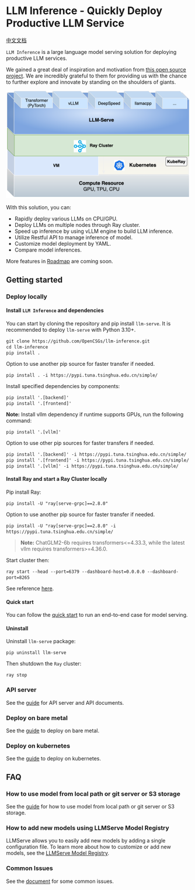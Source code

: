 # LLM Inference - Quickly Deploy Productive LLM Service

[中文文档](./README_cn.md)

`LLM Inference` is a large language model serving solution for deploying productive LLM services.

We gained a great deal of inspiration and motivation from [this open source project](https://github.com/ray-project/ray-llm). We are incredibly grateful to them for providing us with the chance to further explore and innovate by standing on the shoulders of giants.

<img src="./docs/llm-inference.png" alt="image" width=600 height="auto">

With this solution, you can:

- Rapidly deploy various LLMs on CPU/GPU.
- Deploy LLMs on multiple nodes through Ray cluster.
- Speed up inference by using vLLM engine to build LLM inference.
- Utilize Restful API to manage inference of model.
- Customize model deployment by YAML.
- Compare model inferences.

More features in [Roadmap](./Roadmap.md) are coming soon.

## Getting started

### Deploy locally

#### Install `LLM Inference` and dependencies

You can start by cloning the repository and pip install `llm-serve`. It is recommended to deploy `llm-serve` with Python 3.10+.

```
git clone https://github.com/OpenCSGs/llm-inference.git
cd llm-inference
pip install .
```

Option to use another pip source for faster transfer if needed.

```
pip install . -i https://pypi.tuna.tsinghua.edu.cn/simple/
```

Install specified dependencies by components:

```
pip install '.[backend]'
pip install '.[frontend]'
```

**Note:** Install vllm dependency if runtime supports GPUs, run the following command:

```
pip install '.[vllm]'
```

Option to use other pip sources for faster transfers if needed.

```
pip install '.[backend]' -i https://pypi.tuna.tsinghua.edu.cn/simple/
pip install '.[frontend]' -i https://pypi.tuna.tsinghua.edu.cn/simple/
pip install '.[vllm]' -i https://pypi.tuna.tsinghua.edu.cn/simple/
```

#### Install Ray and start a Ray Cluster locally

Pip install Ray:

```
pip install -U "ray[serve-grpc]==2.8.0"
```

Option to use another pip source for faster transfer if needed.

```
pip install -U "ray[serve-grpc]==2.8.0" -i https://pypi.tuna.tsinghua.edu.cn/simple/
```

> **Note:** ChatGLM2-6b requires transformers<=4.33.3, while the latest vllm requires transformers>=4.36.0.

Start cluster then:

```
ray start --head --port=6379 --dashboard-host=0.0.0.0 --dashboard-port=8265
```

See reference [here](https://docs.ray.io/en/releases-2.8.0/ray-overview/installation.html).

#### Quick start

You can follow the [quick start](./docs/quick_start.md) to run an end-to-end case for model serving.

#### Uninstall

Uninstall `llm-serve` package:

```
pip uninstall llm-serve
```

Then shutdown the `Ray` cluster:

```
ray stop
```

### API server

See the [guide](./docs/api_server.md) for API server and API documents.

### Deploy on bare metal

See the [guide](./docs/deploy_on_bare_metal.md) to deploy on bare metal.

### Deploy on kubernetes

See the [guide](./docs/deploy_on_kubernetes.md) to deploy on kubernetes.

## FAQ

### How to use model from local path or git server or S3 storage

See the [guide](./docs/git_server_s3_storage.md) for how to use model from local path or git server or S3 storage.

### How to add new models using LLMServe Model Registry

LLMServe allows you to easily add new models by adding a single configuration file.
To learn more about how to customize or add new models, see the [LLMServe Model Registry](./models/README.md).

### Common Issues

See the [document](./docs/common_issues.md) for some common issues.
